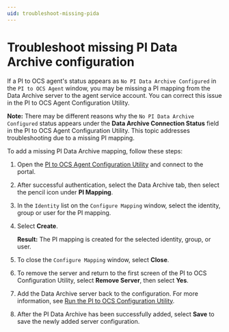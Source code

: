 ```yaml
---
uid: troubleshoot-missing-pida
---
```


# Troubleshoot missing PI Data Archive configuration

If a PI to OCS agent's status appears as `No PI Data Archive Configured` in the `PI to OCS Agent` window, you may be missing a PI mapping from the Data Archive server to the agent service account. You can correct this issue in the PI to OCS Agent Configuration Utility.

**Note:** There may be different reasons why the `No PI Data Archive Configured` status appears under the **Data Archive Connection Status** field in the PI to OCS Agent Configuration Utility. This topic addresses troubleshooting due to a missing PI mapping.

To add a missing PI Data Archive mapping, follow these steps:

1. Open the [PI to OCS Agent Configuration Utility](xref:pi-to-ocs-utility) and connect to the portal.

1. After successful authentication, select the Data Archive tab, then select the pencil icon under **PI Mapping**.  

1. In the `Identity` list on the `Configure Mapping` window, select the identity, group or user for the PI mapping.

1. Select **Create**.

    **Result:** The PI mapping is created for the selected identity, group, or user.

1. To close the `Configure Mapping` window, select **Close**. 

1. To remove the server and return to the first screen of the PI to OCS Configuration Utility, select **Remove Server**, then select **Yes**.

1. Add the Data Archive server back to the configuration. For more information, see [Run the PI to OCS Configuration Utility](xref:pi-to-ocs-utility).  

1. After the PI Data Archive has been successfully added, select **Save** to save the newly added server configuration.
